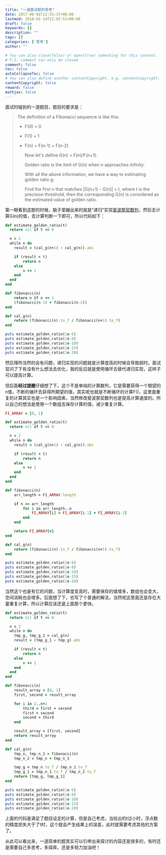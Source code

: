 ```yaml
---
title: "一道面试题的思考"
date: 2017-06-01T22:55:37+08:00
lastmod: 2018-01-14T21:02:51+08:00
draft: false
keywords: []
description: ""
tags: []
categories: ['思考']
author: ""

# You can also close(false) or open(true) something for this content.
# P.S. comment can only be closed
comment: false
toc: false
autoCollapseToc: false
# You can also define another contentCopyright. e.g. contentCopyright: "This is another copyright."
contentCopyright: false
reward: false
mathjax: false
---
```


面试时碰到的一道题目，题目的要求是：

> The definition of a Fibonacci sequence is like this:
>
> - F(0) = 0
>
> - F(1) = 1
>
> - F(n) = F(n-1) + F(n-2)
>
>   Now let's define G(n) = F(n)/F(n+1).
>
>   Golden ratio is the limit of G(n) when n approaches infinity.
>
>   With all the above information, we have a way to estimating golden ratio g:
>
>   Find the first n that matches |G(n+1) - G(n)| < t, where t is the precision threshold, then the corresponding G(n) is considered as the estimated value of golden ratio.

第一眼看到这题的时候，脑子里蹦出来的就是“递归”实现[斐波那契数列](https://zh.wikipedia.org/zh/%E6%96%90%E6%B3%A2%E9%82%A3%E5%A5%91%E6%95%B0%E5%88%97)，然后去计算G(n)的值，去计算判断一下即可，所以代码如下：

```ruby
def estimate_golden_ratio(t)
  return nil if t <= 0

  n = 2
  while n do
    result = (cal_g(n+1) - cal_g(n)).abs

    if (result < t)
        return n
    else
        n += 1
    end
  end
end

def fibonacci(n)
    return n if n <= 1
    (fibonacci(n-1) + fibonacci(n-2))
end

def cal_g(n)
    return (fibonacci(n).to_f / fibonacci(n+1).to_f)
end

puts estimate_golden_ratio(1e-6)
puts estimate_golden_ratio(1e-8)
puts estimate_golden_ratio(1e-10)
puts estimate_golden_ratio(1e-15)
puts estimate_golden_ratio(1e-20)
```

然后理所当然的会有问题，递归实现的问题就是计算度高的时候会导致超时。面试官问了下有没有什么想法去优化，我的反应就是使用循环去替代递归实现，这样子可以提高计算。

但后面**经过提醒**仔细想了下，这个不是单纯的计算数列，它是需要获得一个期望的n值，不断的循环去获得所期望的值，其实呢也就是不断循环的计算F()，这里面重复的计算其实也是一个影响因素，当然修改斐波那契数列也是提高计算速度的。所以自己的想法是使用一个数组去保存计算的值，减少重复计算。

```ruby
FI_ARRAY = [0, 1]

def estimate_golden_ratio(t)
  return nil if t <= 0

  n = 2
  while n do
    result = (cal_g(n+1) - cal_g(n)).abs

    if (result < t)
        return n
    else
        n += 1
    end
  end
end

def fibonacci(n)
    arr_length = FI_ARRAY.length

    if n >= arr_length
        for i in arr_length..n
            FI_ARRAY[i] = FI_ARRAY[i-1] + FI_ARRAY[i-2]
        end
    end

    return FI_ARRAY[n]
end

def cal_g(n)
    return (fibonacci(n).to_f / fibonacci(n+1).to_f)
end

puts estimate_golden_ratio(1e-6)
puts estimate_golden_ratio(1e-8)
puts estimate_golden_ratio(1e-10)
puts estimate_golden_ratio(1e-15)
puts estimate_golden_ratio(1e-20)
```

当然这个也是有它的问题，当计算度变高时，需要保存的值增多，数组也会变大，空间消耗也会增多。后面想了下，也写了个普通的解法，当然呢这里面还是存在大量重复计算，所以计算应该还是上面那个更快。

```ruby
def estimate_golden_ratio(t)
  return nil if t <= 0

  n = 2
  while n do
    tmp_g, tmp_g_1 = cal_g(n)
    result = (tmp_g_1 - tmp_g).abs

    if (result < t)
        return n
    else
        n += 1
    end
  end
end

def fibonacci(n)
    result_array = [0, 1]
    first, second = result_array

    for i in 2..n+1
        third = first + second
        first = second
        second = third
    end

    result_array = [first, second]
    return result_array
end

def cal_g(n)
    tmp_n, tmp_n_1 = fibonacci(n)
    tmp_n_2 = tmp_n + tmp_n_1

    tmp_g = tmp_n.to_f / tmp_n_1.to_f
    tmp_g_1 = tmp_n_1.to_f / tmp_n_2.to_f
    return [tmp_g, tmp_g_1]
end

puts estimate_golden_ratio(1e-6)
puts estimate_golden_ratio(1e-8)
puts estimate_golden_ratio(1e-10)
puts estimate_golden_ratio(1e-15)
puts estimate_golden_ratio(1e-20)
```

上面的代码是满足了题目设定的计算，但是自己考虑，当给出的t过小时，浮点数的精度损失大于了t时，这个就会产生结果上的误差，此时就需要考虑其他的方案了。

从此可以看出来，一道简单的题其实可以引申出来探讨的内容还是很多的，有时还是需要自己多思考，多探索，还是多努力加油吧！
